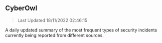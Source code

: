 ## CyberOwl 
> Last Updated 18/11/2022 02:46:15 


A daily updated summary of the most frequent types of security incidents currently being reported from different sources.

